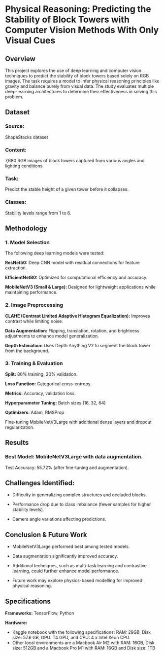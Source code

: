 # Physical Reasoning: Predicting the Stability of Block Towers with Computer Vision Methods With Only Visual Cues

## Overview

This project explores the use of deep learning and computer vision techniques to predict the stability of block towers based solely on RGB images. The task requires a model to infer physical reasoning principles like gravity and balance purely from visual data. The study evaluates multiple deep-learning architectures to determine their effectiveness in solving this problem.

## Dataset

### Source: 
ShapeStacks dataset

### Content: 
7,680 RGB images of block towers captured from various angles and lighting conditions.

### Task:
Predict the stable height of a given tower before it collapses.

### Classes: 
Stability levels range from 1 to 6.

## Methodology

### 1. Model Selection

The following deep learning models were tested:

**ResNet50:** Deep CNN model with residual connections for feature extraction.

**EfficientNetB0:** Optimized for computational efficiency and accuracy.

**MobileNetV3 (Small & Large):** Designed for lightweight applications while maintaining performance.

### 2. Image Preprocessing

**CLAHE (Contrast Limited Adaptive Histogram Equalization):** Improves contrast while limiting noise.

**Data Augmentation:** Flipping, translation, rotation, and brightness adjustments to enhance model generalization.

**Depth Estimation:** Uses Depth Anything V2 to segment the block tower from the background.

### 3. Training & Evaluation

**Split:** 80% training, 20% validation.

**Loss Function:** Categorical cross-entropy.

**Metrics:** Accuracy, validation loss.

**Hyperparameter Tuning:** Batch sizes (16, 32, 64)

**Optimizers:** Adam, RMSProp

Fine-tuning MobileNetV3Large with additional dense layers and dropout regularization.

## Results

### Best Model: MobileNetV3Large with data augmentation.

Test Accuracy: 55.72% (after fine-tuning and augmentation).

## Challenges Identified:

* Difficulty in generalizing complex structures and occluded blocks.

* Performance drop due to class imbalance (fewer samples for higher stability levels).

* Camera angle variations affecting predictions.

## Conclusion & Future Work

* MobileNetV3Large performed best among tested models.

* Data augmentation significantly improved accuracy.

* Additional techniques, such as multi-task learning and contrastive learning, could further enhance model performance.

* Future work may explore physics-based modelling for improved physical reasoning.

## Specifications

**Frameworks:** TensorFlow, Python

**Hardware:** 
* Kaggle notebook with the following specifications: RAM: 29GB, Disk size: 57.6 GB, GPU: T4 GPU, and CPU: 4 x Intel Xeon CPU.
* Other local environments are a Macbook Air M2 with RAM: 16GB, Disk size: 512GB and a Macbook Pro M1 with RAM: 16GB and Disk size: 1TB
